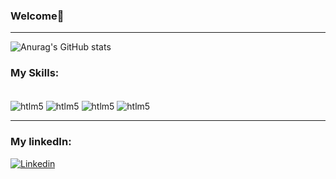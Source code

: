 ### Welcome👋

-----------------

![Anurag's GitHub stats](https://github-readme-stats.vercel.app/api?username=gvargasx&show_icons=true&theme=radical)

### My Skills:

<div style="display: inline_block"><br/>
<img align="center" alt="htlm5" src="https://img.shields.io/badge/Java-ED8B00?style=for-the-badge&logo=openjdk&logoColor=white"/>
<img align="center" alt="htlm5" src="https://img.shields.io/badge/Spring-6DB33F?style=for-the-badge&logo=spring&logoColor=white"/>
<img align="center" alt="htlm5" src="https://img.shields.io/badge/MongoDB-4EA94B?style=for-the-badge&logo=mongodb&logoColor=white"/>
<img align="center" alt="htlm5" src="https://img.shields.io/badge/MySQL-00000F?style=for-the-badge&logo=mysql&logoColor=white"/>

</div>



---------
### My linkedIn:
[![Linkedin](https://img.shields.io/badge/LinkedIn-0077B5?style=for-the-badge&logo=linkedin&logoColor=white)](https://www.linkedin.com/in/guilherme-vargas-693484168/)
